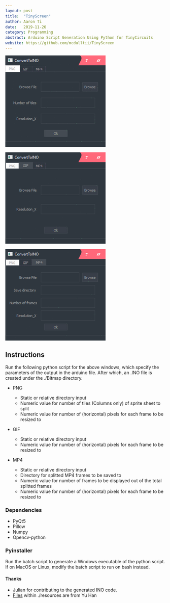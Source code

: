 ```yaml
---
layout: post
title:  "TinyScreen"
author: Aaron Ti
date:   2019-11-26
category: Programming
abstract: Arduino Script Generation Using Python for TinyCircuits
website: https://github.com/mcdulltii/TinyScreen
---
```


![PNG to INO](https://github.com/mcdulltii/TinyScreen/blob/master/png/png.gif)

![GIF to INO](https://github.com/mcdulltii/TinyScreen/blob/master/png/gif.gif)

![MP4 to INO](https://github.com/mcdulltii/TinyScreen/blob/master/png/mp4.gif)

## Instructions

Run the following python script for the above windows, which specify the parameters of the output in the arduino file. After which, an .INO file is created under the ./Bitmap directory.

- PNG
	- Static or relative directory input
	- Numeric value for number of tiles (Columns only) of sprite sheet to split
	- Numeric value for number of (horizontal) pixels for each frame to be resized to

- GIF
	- Static or relative directory input
	- Numeric value for number of (horizontal) pixels for each frame to be resized to

- MP4
	- Static or relative directory input
	- Directory for splitted MP4 frames to be saved to
	- Numeric value for number of frames to be displayed out of the total splitted frames
	- Numeric value for number of (horizontal) pixels for each frame to be resized to

### Dependencies

- PyQt5
- Pillow
- Numpy
- Opencv-python

### Pyinstaller

Run the batch script to generate a Windows executable of the python script.
If on MacOS or Linux, modify the batch script to run on bash instead.

#### Thanks

- Julian for contributing to the generated INO code.
- [Files](https://github.com/zhyuhan/tamagotchi) within ./resources are from Yu Han
